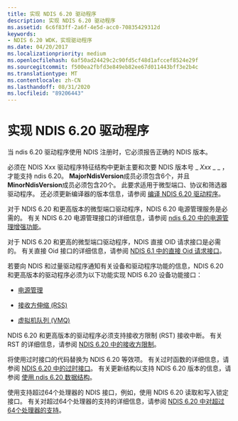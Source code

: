 ```yaml
---
title: 实现 NDIS 6.20 驱动程序
description: 实现 NDIS 6.20 驱动程序
ms.assetid: 6c6f83ff-2a6f-4e5d-acc0-70835429312d
keywords:
- NDIS 6.20 WDK，实现驱动程序
ms.date: 04/20/2017
ms.localizationpriority: medium
ms.openlocfilehash: 6af50ad24429c2c90fd5cf48d1afccef8524e29f
ms.sourcegitcommit: f500ea2fbfd3e849eb82ee67d011443bff3e2b4c
ms.translationtype: MT
ms.contentlocale: zh-CN
ms.lasthandoff: 08/31/2020
ms.locfileid: "89206443"
---
```

# <a name="implementing-an-ndis-620-driver"></a>实现 NDIS 6.20 驱动程序





当 ndis 6.20 驱动程序使用 NDIS 注册时，它必须报告正确的 NDIS 版本。

必须在 NDIS Xxx 驱动程序特征结构中更新主要和次要 NDIS 版本号 \_ *Xxx* \_ \_ ，才能支持 ndis 6.20。 **MajorNdisVersion**成员必须包含6个，并且**MinorNdisVersion**成员必须包含20个。 此要求适用于微型端口、协议和筛选器驱动程序。 还必须更新编译器的版本信息，请参阅 [编译 NDIS 6.20 驱动程序](compiling-an-ndis-6-20-driver.md)。

对于 NDIS 6.20 和更高版本的微型端口驱动程序，NDIS 6.20 电源管理服务是必需的。 有关 NDIS 6.20 电源管理接口的详细信息，请参阅 [ndis 6.20 中的电源管理增强功能](power-management-enhancements-in-ndis-6-20.md)。

对于 NDIS 6.20 和更高的微型端口驱动程序，NDIS 直接 OID 请求接口是必需的。 有关直接 Oid 接口的详细信息，请参阅 [NDIS 6.1 中的直接 Oid 请求接口](direct-oid-request-interface-in-ndis-6-1.md)。

若要向 NDIS 和过量驱动程序通知有关设备和驱动程序功能的信息，NDIS 6.20 和更高版本的驱动程序必须为以下功能实现 NDIS 6.20 设备功能接口：

-   [电源管理](power-management-enhancements-in-ndis-6-20.md)

-   [接收方伸缩 (RSS)](./receive-side-scaling-version-2-rssv2-.md)

-   [虚拟机队列 (VMQ)](virtual-machine-queue--vmq--in-ndis-6-20.md)

NDIS 6.20 和更高版本的驱动程序必须支持接收方限制 (RST) 接收中断。 有关 RST 的详细信息，请参阅 [NDIS 6.20 中的接收方限制](receive-side-throttle-in-ndis-6-20.md)。

将使用过时接口的代码替换为 NDIS 6.20 等效项。 有关过时函数的详细信息，请参阅 [NDIS 6.20 中的过时接口](obsolete-interfaces-in-ndis-6-20.md)。 有关更新结构以支持 NDIS 6.20 版本的信息，请参阅 [使用 ndis 6.20 数据结构](using-ndis-6-20-data-structures.md)。

使用支持超过64个处理器的 NDIS 接口，例如，使用 NDIS 6.20 读取和写入锁定接口。 有关对超过64个处理器的支持的详细信息，请参阅 [NDIS 6.20 中对超过64个处理器的支持](support-for-more-than-64-processors-in-ndis-6-20.md)。

 

